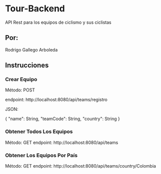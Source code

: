 # Tour-Backend
API Rest para los equipos de ciclismo y sus ciclistas

## Por:
Rodrigo Gallego Arboleda

## Instrucciones

### Crear Equipo
Método: POST

endpoint: http://localhost:8080/api/teams/registro

JSON: 

{
    "name": String,
    "teamCode": String,
    "country": String
}

### Obtener Todos Los Equipos
Método: GET
endpoint: http://localhost:8080/api/teams

### Obtener Los Equipos Por País
Método: GET
endpoint: http://localhost:8080/api/teams/country/Colombia
